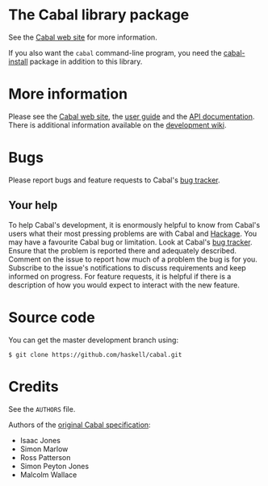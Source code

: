 The Cabal library package
=========================

See the [Cabal web site] for more information.

If you also want the `cabal` command-line program, you need the
[cabal-install] package in addition to this library.

[cabal-install]: ../cabal-install

More information
================

Please see the [Cabal web site], the [user guide] and the [API
documentation]. There is additional information available on the
[development wiki].

[user guide]:        http://www.haskell.org/cabal/users-guide
[API documentation]: https://hackage.haskell.org/package/Cabal/docs/Distribution-Simple.html
[development wiki]:  https://github.com/haskell/cabal/wiki


Bugs
====

Please report bugs and feature requests to Cabal's [bug tracker].


Your help
---------

To help Cabal's development, it is enormously helpful to know from
Cabal's users what their most pressing problems are with Cabal and
[Hackage]. You may have a favourite Cabal bug or limitation. Look at
Cabal's [bug tracker]. Ensure that the problem is reported there and
adequately described. Comment on the issue to report how much of a
problem the bug is for you. Subscribe to the issue's notifications to
discuss requirements and keep informed on progress. For feature
requests, it is helpful if there is a description of how you would
expect to interact with the new feature.

[Hackage]: http://hackage.haskell.org


Source code
===========

You can get the master development branch using:

    $ git clone https://github.com/haskell/cabal.git


Credits
=======

See the `AUTHORS` file.

Authors of the [original Cabal
specification](https://www.haskell.org/cabal/proposal/pkg-spec.pdf):

- Isaac Jones
- Simon Marlow
- Ross Patterson
- Simon Peyton Jones
- Malcolm Wallace


[bug tracker]: https://github.com/haskell/cabal/issues
[Cabal web site]: http://www.haskell.org/cabal/
